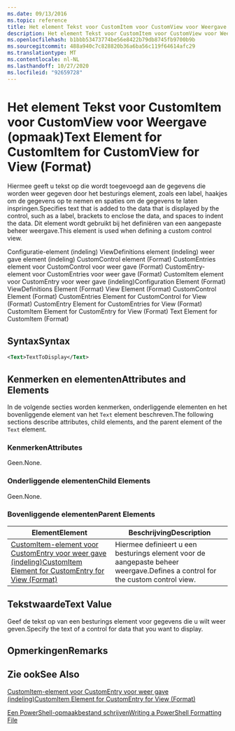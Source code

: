 ```yaml
---
ms.date: 09/13/2016
ms.topic: reference
title: Het element Tekst voor CustomItem voor CustomView voor Weergave (opmaak)
description: Het element Tekst voor CustomItem voor CustomView voor Weergave (opmaak)
ms.openlocfilehash: b1bbb53473774be56e8422b79db8745fb9700b9b
ms.sourcegitcommit: 488a940c7c828820b36a6ba56c119f64614afc29
ms.translationtype: MT
ms.contentlocale: nl-NL
ms.lasthandoff: 10/27/2020
ms.locfileid: "92659728"
---
```

# <a name="text-element-for-customitem-for-customview-for-view-format"></a><span data-ttu-id="f14ca-103">Het element Tekst voor CustomItem voor CustomView voor Weergave (opmaak)</span><span class="sxs-lookup"><span data-stu-id="f14ca-103">Text Element for CustomItem for CustomView for View (Format)</span></span>

<span data-ttu-id="f14ca-104">Hiermee geeft u tekst op die wordt toegevoegd aan de gegevens die worden weer gegeven door het besturings element, zoals een label, haakjes om de gegevens op te nemen en spaties om de gegevens te laten inspringen.</span><span class="sxs-lookup"><span data-stu-id="f14ca-104">Specifies text that is added to the data that is displayed by the control, such as a label, brackets to enclose the data, and spaces to indent the data.</span></span> <span data-ttu-id="f14ca-105">Dit element wordt gebruikt bij het definiëren van een aangepaste beheer weergave.</span><span class="sxs-lookup"><span data-stu-id="f14ca-105">This element is used when defining a custom control view.</span></span>

<span data-ttu-id="f14ca-106">Configuratie-element (indeling) ViewDefinitions element (indeling) weer gave element (indeling) CustomControl element (Format) CustomEntries element voor CustomControl voor weer gave (Format) CustomEntry-element voor CustomEntries voor weer gave (Format) CustomItem element voor CustomEntry voor weer gave (indeling)</span><span class="sxs-lookup"><span data-stu-id="f14ca-106">Configuration Element (Format) ViewDefinitions Element (Format) View Element (Format) CustomControl Element (Format) CustomEntries Element for CustomControl for View (Format) CustomEntry Element for CustomEntries for View (Format) CustomItem Element for CustomEntry for View (Format) Text Element for CustomItem (Format)</span></span>

## <a name="syntax"></a><span data-ttu-id="f14ca-107">Syntax</span><span class="sxs-lookup"><span data-stu-id="f14ca-107">Syntax</span></span>

```xml
<Text>TextToDisplay</Text>
```

## <a name="attributes-and-elements"></a><span data-ttu-id="f14ca-108">Kenmerken en elementen</span><span class="sxs-lookup"><span data-stu-id="f14ca-108">Attributes and Elements</span></span>

<span data-ttu-id="f14ca-109">In de volgende secties worden kenmerken, onderliggende elementen en het bovenliggende element van het `Text` element beschreven.</span><span class="sxs-lookup"><span data-stu-id="f14ca-109">The following sections describe attributes, child elements, and the parent element of the `Text` element.</span></span>

### <a name="attributes"></a><span data-ttu-id="f14ca-110">Kenmerken</span><span class="sxs-lookup"><span data-stu-id="f14ca-110">Attributes</span></span>

<span data-ttu-id="f14ca-111">Geen.</span><span class="sxs-lookup"><span data-stu-id="f14ca-111">None.</span></span>

### <a name="child-elements"></a><span data-ttu-id="f14ca-112">Onderliggende elementen</span><span class="sxs-lookup"><span data-stu-id="f14ca-112">Child Elements</span></span>

<span data-ttu-id="f14ca-113">Geen.</span><span class="sxs-lookup"><span data-stu-id="f14ca-113">None.</span></span>

### <a name="parent-elements"></a><span data-ttu-id="f14ca-114">Bovenliggende elementen</span><span class="sxs-lookup"><span data-stu-id="f14ca-114">Parent Elements</span></span>

|<span data-ttu-id="f14ca-115">Element</span><span class="sxs-lookup"><span data-stu-id="f14ca-115">Element</span></span>|<span data-ttu-id="f14ca-116">Beschrijving</span><span class="sxs-lookup"><span data-stu-id="f14ca-116">Description</span></span>|
|-------------|-----------------|
|[<span data-ttu-id="f14ca-117">CustomItem-element voor CustomEntry voor weer gave (indeling)</span><span class="sxs-lookup"><span data-stu-id="f14ca-117">CustomItem Element for CustomEntry for View (Format)</span></span>](./customitem-element-for-customentry-for-customcontrol-for-view-format.md)|<span data-ttu-id="f14ca-118">Hiermee definieert u een besturings element voor de aangepaste beheer weergave.</span><span class="sxs-lookup"><span data-stu-id="f14ca-118">Defines a control for the custom control view.</span></span>|

## <a name="text-value"></a><span data-ttu-id="f14ca-119">Tekstwaarde</span><span class="sxs-lookup"><span data-stu-id="f14ca-119">Text Value</span></span>

<span data-ttu-id="f14ca-120">Geef de tekst op van een besturings element voor gegevens die u wilt weer geven.</span><span class="sxs-lookup"><span data-stu-id="f14ca-120">Specify the text of a control for data that you want to display.</span></span>

## <a name="remarks"></a><span data-ttu-id="f14ca-121">Opmerkingen</span><span class="sxs-lookup"><span data-stu-id="f14ca-121">Remarks</span></span>

## <a name="see-also"></a><span data-ttu-id="f14ca-122">Zie ook</span><span class="sxs-lookup"><span data-stu-id="f14ca-122">See Also</span></span>

[<span data-ttu-id="f14ca-123">CustomItem-element voor CustomEntry voor weer gave (indeling)</span><span class="sxs-lookup"><span data-stu-id="f14ca-123">CustomItem Element for CustomEntry for View (Format)</span></span>](./customitem-element-for-customentry-for-customcontrol-for-view-format.md)

[<span data-ttu-id="f14ca-124">Een PowerShell-opmaakbestand schrijven</span><span class="sxs-lookup"><span data-stu-id="f14ca-124">Writing a PowerShell Formatting File</span></span>](./writing-a-powershell-formatting-file.md)
